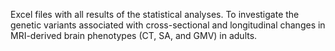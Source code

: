 Excel files with all results of the statistical analyses.
To investigate the genetic variants associated with cross-sectional and longitudinal changes in MRI-derived brain phenotypes (CT, SA, and GMV) in adults. 
